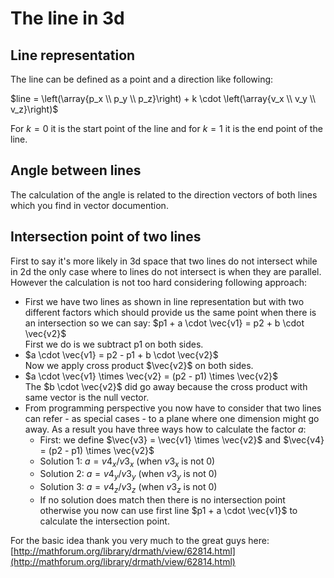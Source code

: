 # The line in 3d

## Line representation

The line can be defined as a point and a direction like following:

$line = \left(\array{p_x \\ p_y \\ p_z}\right) + k \cdot \left(\array{v_x \\ v_y \\ v_z}\right)$

For $k = 0$ it is the start point of the line and for $k = 1$ it is the end point of the line.

## Angle between lines

The calculation of the angle is related to the direction vectors of
both lines which you find in vector documention.

## Intersection point of two lines
First to say it's more likely in 3d space that two lines do not intersect while
in 2d the only case where to lines do not intersect is when they are parallel.
However the calculation is not too hard considering following approach:

 - First we have two lines as shown in line representation but with two different factors
   which should provide us the same point when there is an intersection so we can say:
   $p1 + a \cdot \vec{v1} = p2 + b \cdot \vec{v2}$<br>
   First we do is we subtract p1 on both sides.
 - $a \cdot \vec{v1} = p2 - p1 + b \cdot \vec{v2}$<br>
   Now we apply cross product $\vec{v2}$ on both sides.
 - $a \cdot \vec{v1} \times \vec{v2} = (p2 - p1) \times \vec{v2}$<br>
   The $b \cdot \vec{v2}$ did go away because the cross product with same vector
   is the null vector.
 - From programming perspective you now have to consider that two lines
   can refer - as special cases - to a plane where one dimension might go away.
   As a result you have three ways how to calculate the factor $a$:
      - First: we define $\vec{v3} = \vec{v1} \times \vec{v2}$ and $\vec{v4} = (p2 - p1) \times \vec{v2}$
      - Solution 1: $a = v4_x / v3_x$ (when $v3_x$ is not 0)
      - Solution 2: $a = v4_y / v3_y$ (when $v3_y$ is not 0)
      - Solution 3: $a = v4_z / v3_z$ (when $v3_z$ is not 0)
      - If no solution does match then there is no intersection point otherwise you now can
        use first line $p1 + a \cdot \vec{v1}$ to calculate the intersection point.

For the basic idea thank you very much to the great guys here:
    [http://mathforum.org/library/drmath/view/62814.html](http://mathforum.org/library/drmath/view/62814.html)

